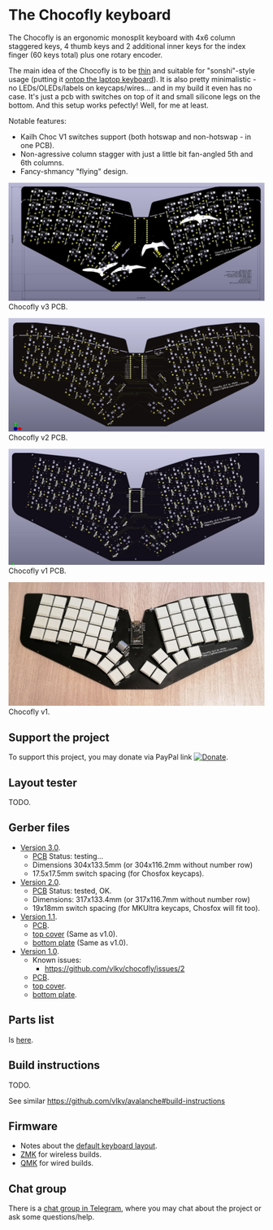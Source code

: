 # The Chocofly keyboard

The Chocofly is an ergonomic monosplit keyboard with 4x6 column staggered keys,
4 thumb keys and 2 additional inner keys for the index finger (60 keys total) plus one rotary encoder.

The main idea of the Chocofly is to be [thin](https://imgur.com/a/kJ5HPdX) and suitable for "sonshi"-style usage (putting it [ontop the laptop keyboard](https://imgur.com/gallery/Bps65YA)). It is also pretty minimalistic - no LEDs/OLEDs/labels on keycaps/wires... and in my build it even has no case. It's just a pcb with switches on top of it and small silicone legs on the bottom. And this setup works pefectly! Well, for me at least.

Notable features:
- Kailh Choc V1 switches support (both hotswap and non-hotswap - in one PCB).
- Non-agressive column stagger with just a little bit fan-angled 5th and 6th columns.
- Fancy-shmancy "flying" design.

![The Chocofly keyboard v3 PCB](/images/chocofly_pcb_v3-0_B.jpeg)
Chocofly v3 PCB.

![The Chocofly keyboard v2 PCB](/images/chocofly_pcb_v2-0.png)
Chocofly v2 PCB.

![The Chocofly keyboard v1 PCB](/images/chocofly_pcb_v1-0.jpg)
Chocofly v1 PCB.

![The Chocofly keyboard v1](/images/chocofly_v1-0.jpg)
Chocofly v1.


## Support the project

To support this project, you may donate via PayPal link [![Donate](https://img.shields.io/badge/Donate-PayPal-green.svg)](https://www.paypal.com/cgi-bin/webscr?cmd=_s-xclick&hosted_button_id=99MYK4CNR8DP2).


## Layout tester

TODO.


## Gerber files
* [Version 3.0](https://github.com/vlkv/chocofly/tree/v3.0).
  * [PCB](https://github.com/vlkv/chocofly/blob/v2.0/pcb/chocofly_v3_0_pcb.zip) Status: testing...
  * Dimensions 304x133.5mm (or 304x116.2mm without number row)
  * 17.5x17.5mm switch spacing (for Chosfox keycaps).
* [Version 2.0](https://github.com/vlkv/chocofly/tree/v2.0).
  * [PCB](https://github.com/vlkv/chocofly/blob/v2.0/pcb/chocofly_v2_0_pcb.zip) Status: tested, OK.
  * Dimensions: 317x133.4mm (or 317x116.7mm without number row)
  * 19x18mm switch spacing (for MKUltra keycaps, Chosfox will fit too).
* [Version 1.1](https://github.com/vlkv/chocofly/tree/v1.1).
  * [PCB](https://github.com/vlkv/chocofly/blob/v1.1/pcb/chocofly_v1_1_pcb.zip).
  * [top cover](https://github.com/vlkv/chocofly/blob/v1.0/top_cover/chocofly_v1_0_top_cover.zip) (Same as v1.0).
  * [bottom plate](https://github.com/vlkv/chocofly/blob/master/bottom_plate/chocofly_v1_0_bottom_plate.zip) (Same as v1.0).
* [Version 1.0](https://github.com/vlkv/chocofly/tree/v1.0).
  * Known issues:
    * https://github.com/vlkv/chocofly/issues/2
  * [PCB](https://github.com/vlkv/chocofly/blob/v1.0/pcb/chocofly_v1_0_pcb.zip).
  * [top cover](https://github.com/vlkv/chocofly/blob/v1.0/top_cover/chocofly_v1_0_top_cover.zip).
  * [bottom plate](https://github.com/vlkv/chocofly/blob/master/bottom_plate/chocofly_v1_0_bottom_plate.zip).


## Parts list

Is [here](parts_list.md).


## Build instructions

TODO.

See similar https://github.com/vlkv/avalanche#build-instructions


## Firmware
* Notes about the [default keyboard layout](https://github.com/vlkv/chocofly/blob/master/docs/layout.md).
* [ZMK](https://github.com/vlkv/chocofly-zmk-config) for wireless builds.
* [QMK](https://github.com/vlkv/qmk_firmware/tree/master/keyboards/chocofly) for wired builds.


## Chat group

There is a [chat group in Telegram](https://t.me/avalanche_kb), where you may chat about the project or ask some questions/help.

